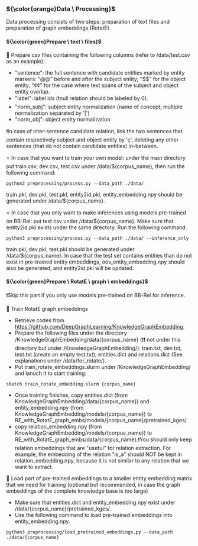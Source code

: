 ### ${\color{orange}Data \ Processing}$

Data processing consists of two steps: preparation of text files and preparation of graph embeddings (RotatE).

#### ${\color{green}Prepare \ text \ files}$

🔴 Prepare csv files containing the following columns (refer to /data/test.csv as an example):

- "sentence": the full sentence with candidate entities marked by entity markers: "@@" before and after the subject entity; "$$" for the object entity; "¢¢" for the case where text spans of the subject and object entity overlap.
- "label": label ids (❗null relation should be labeled by 0).
- "norm_subj": subject entity normalization (name of concept; multiple normalization separated by '|')
- "norm_obj": object entity normalization

❗in case of inter-sentence candidate relation, link the two sentences that contain respectively subject and object entity by 'ç', deleting any other sentences (that do not contain candidate entities) in-between. 

⭐ In case that you want to train your own model: under the main directory put train.csv, dev.csv, test.csv under /data/${corpus_name}, then run the following command:
```
python3 preprocessing/process.py --data_path ./data/
```
train.pkl, dev.pkl, test.pkl, entity2id.pkl, entity_embedding.npy should be generated under /data/${corpus_name}. 

⭐ In case that you only want to make inferences using models pre-trained on BB-Rel: put test.csv under /data/${corpus_name}. Make sure that entity2id.pkl exists under the same directory. Run the following command:
```
python3 preprocessing/process.py --data_path ./data/ --inference_only
```
train.pkl, dev.pkl, test.pkl should be generated under /data/${corpus_name}. In case that the test set contains entities than do not exist in pre-trained entity embeddings, oov_entity_embedding.npy should also be generated, and entity2id.pkl will be updated.


#### ${\color{green}Prepare \ RotatE \ graph \ embeddings}$

❗Skip this part if you only use models pre-trained on BB-Rel for inference.

🔴 Train RotatE graph embeddings

- Retrieve codes from https://github.com/DeepGraphLearning/KnowledgeGraphEmbedding.
- Prepare the following files under the directory /KnowledgeGraphEmbedding/data/{corpus_name} (❗❗ not under this directory but under /KnowledgeGraphEmbedding/): train.txt, dev.txt, test.txt (create an empty test.txt); entities.dict and relations.dict (See explanations under /data/for_rotate/).
- Put train_rotate_embeddings.slurm under /KnowledgeGraphEmbedding/ and lanuch it to start training:
```
sbatch train_rotate_embedding.slurm {corpus_name}
```
- Once training finishes, copy entities.dict (from KnowledgeGraphEmbedding/data/{corpus_name}) and entity_embedding.npy (from KnowledgeGraphEmbedding/models/{corpus_name}) to RE_with_RotatE_graph_embs/models/{corpus_name}/pretrained_kges/.
- copy relation_embedding.npy (from KnowledgeGraphEmbedding/models/{corpus_name}) to RE_with_RotatE_graph_embs/data/{corpus_name}.❗You should only keep relation embeddings that are "useful" for relation extraction. For example, the embedding of the relation "is_a" should NOT be kept in relation_embedding.npy, because it is not similar to any relation that we want to extract.

🔴 Load part of pre-trained embeddings to a smaller entity embedding matrix that we need for training (optional but recommended, in case the graph embeddings of the complete knowledge base is too large)

- Make sure that entities.dict and entity_embedding.npy exist under /data/{corpus_name}/pretrained_kges/.
- Use the following command to load pre-trained embeddings into entity_embedding.npy. 
```
python3 preprocessing/load_pretrained_embeddings.py --data_path ./data/{corpus_name}
```
